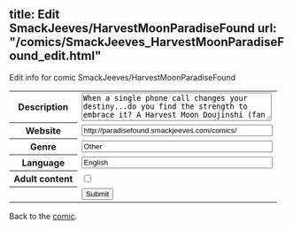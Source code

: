 title: Edit SmackJeeves/HarvestMoonParadiseFound
url: "/comics/SmackJeeves_HarvestMoonParadiseFound_edit.html"
---
Edit info for comic SmackJeeves/HarvestMoonParadiseFound

<form name="comic" action="http://gaepostmail.appspot.com/comic/" method="post">
<table class="comicinfo">
<tr>
<th>Description</th><td><textarea name="description" cols="40" rows="3">When a single phone call changes your destiny...do you find the strength to embrace it? A Harvest Moon Doujinshi (fan comic) Read RIGHT to LEFT. Updates Thursdays. (Harvest Moon title and concept are copyright of Marveslous Interactive)</textarea></td>
</tr>
<tr>
<th>Website</th><td><input type="text" name="url" value="http://paradisefound.smackjeeves.com/comics/" size="40"/></td>
</tr>
<tr>
<th>Genre</th><td><input type="text" name="genre" value="Other" size="40"/></td>
</tr>
<tr>
<th>Language</th><td><input type="text" name="language" value="English" size="40"/></td>
</tr>
<tr>
<th>Adult content</th><td><input type="checkbox" name="adult" value="adult" /></td>
</tr>
<tr>
<th></th><td>
<input type="hidden" name="comic" value="SmackJeeves_HarvestMoonParadiseFound" />
<input type="submit" name="submit" value="Submit" />
</td>
</tr>
</table>
</form>

Back to the [comic](SmackJeeves_HarvestMoonParadiseFound.html).
